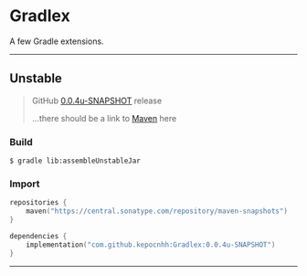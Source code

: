 # Gradlex
A few Gradle extensions.

---

## Unstable

> GitHub [0.0.4u-SNAPSHOT](https://github.com/StanleyProjects/Gradlex/releases/tag/0.0.4u-SNAPSHOT) release
>
> ...there should be a link to [Maven](https://central.sonatype.com) here

### Build
```
$ gradle lib:assembleUnstableJar
```

### Import
```kotlin
repositories {
    maven("https://central.sonatype.com/repository/maven-snapshots")
}

dependencies {
    implementation("com.github.kepocnhh:Gradlex:0.0.4u-SNAPSHOT")
}
```

---

